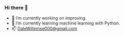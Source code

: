 ### Hi there 👋

- 🔭 I’m currently working on improving.
- 🌱 I’m currently learning machine learning with Python.
- 📫 DaleWillemse000@gmail.com

<img src="https://github-readme-stats.vercel.app/api?username=DaleWillemse&include_all_commits=true&count_private=true&show_icons=true&line_height=20&title_color=E7F6F2&icon_color=2234AE&text_color=E7F6F2&bg_color=0,00000,395B64" alt="">  
